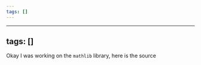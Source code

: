 ```yaml
---
tags: []
---
```


---
tags: []
---

Okay I was working on the `mathlib` library, here is the source
